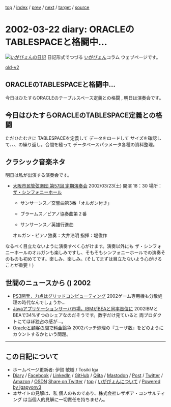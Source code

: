 [top](../index.html) 
 / [index](index.html) 
 / [prev](ig020320.html) 
 / [next](ig020325.html) 
 / [target](https://www.igapyon.jp/igapyon/diary/2002/ig020322.html) 
 / [source](https://github.com/igapyon/diary/blob/master/2002/ig020322.src.md) 

2002-03-22 diary: ORACLEのTABLESPACEと格闘中…
=====================================================================================================
[![いがぴょんの日記](https://www.igapyon.jp/igapyon/diary/images/iga202308_128.jpg "いがぴょん")](https://www.igapyon.jp/igapyon/diary/memo/memoigapyon.html) 日記形式でつづる [いがぴょん](https://www.igapyon.jp/igapyon/diary/memo/memoigapyon.html)コラム ウェブページです。

[old-v2](ig020322-orig.html)

## ORACLEのTABLESPACEと格闘中…

今日はひたすらORACLEのテーブルスペース定義との格闘 , 明日は演奏会です。


## 今日はひたすらORACLEのTABLESPACE定義との格闘

ただひたむきに TABLESPACEを定義して データをロードして サイズを確認して、、、の繰り返し。合間を縫って データベースパラメータ各種の資料整理。

## クラシック音楽ネタ

明日は私が出演する演奏会です。

* [大阪市民管弦楽団 第57回 定期演奏会](http://www.paw.hi-ho.ne.jp/oshimin-orchesta/Home/Concerts/OSK3.htm)
  2002/03/23(土) 開演 18：30
  場所：[ザ・シンフォニーホール](http://www.asahi.co.jp/symphony/symphony.html)
  
  * サンサーンス／交響曲第3番「オルガン付き」
    
  * ブラームス／ピアノ協奏曲第２番
    
  * サンサーンス／英雄行進曲
  

  オルガン・ピアノ独奏：大井浩明
  指揮：堤俊作

なるべく目立たないように演奏すべく心がけます。演奏以外にも ザ・シンフォニーホールのオルガンも楽しみですし、そもそもシンフォニーホールでの演奏そのものも初めてです。楽しみ、楽しみ。(そしてまずは目立たないよう心がけることが重要！)

## 世間のニュースから () 2002

* [PS3開発，力点はグリッドコンピューティング](http://www.zdnet.co.jp/news/0203/22/b_0321_12.html)  2002ゲーム専用機も分散処理の時代なんでしょうか…
* [Javaアプリケーションサーバ市場，IBMがBEAと同率首位に](http://www.zdnet.co.jp/news/0203/22/b_0321_03.html)  2002IBMとBEAで34%ずつのシェアなのだそうです。数字だけ見ていると 両プロダクトにてほぼ独占の感が…。
* [Oracleと顧客の間で料金論争](http://www.zdnet.co.jp/news/0203/21/b_0320_19.html)  2002バッチ処理の『ユーザ数』をどのようにカウントするかという問題。


----------------------------------------------------------------------------------------------------

## この日記について

* ホームページ更新者: 伊賀 敏樹 / Tosiki Iga
* [Diary](https://www.igapyon.jp/igapyon/diary/) / [Facebook](https://www.facebook.com/igapyon) / [LinkedIn](https://www.linkedin.com/in/toshikiiga) / [GitHub](https://github.com/igapyon) / [Qiita](https://qiita.com/igapyon) / [Mastodon](https://social.vivaldi.net/@igapyon) / [Post](https://post.news/igapyon) / [Twitter](https://twitter.com/ToshikiIga) / [Amazon](https://www.amazon.co.jp/%E4%BC%8A%E8%B3%80-%E6%95%8F%E6%A8%B9/e/B004LTQWCQ) / [OSDN](https://ja.osdn.net/users/iga/)
[Share on Twitter](https://twitter.com/intent/tweet?hashtags=igapyon%2Cdiary%2C%E3%81%84%E3%81%8C%E3%81%B4%E3%82%87%E3%82%93&text=ORACLE%E3%81%AETABLESPACE%E3%81%A8%E6%A0%BC%E9%97%98%E4%B8%AD%E2%80%A6&url=https%3A%2F%2Fwww.igapyon.jp%2Figapyon%2Fdiary%2F2002%2Fig020322.html) / [top](../index.html) / [いがぴょんについて](https://www.igapyon.jp/igapyon/diary/memo/memoigapyon.html) / [Powered by Igapyonv3](https://github.com/igapyon/igapyonv3)
* 本サイトの見解は、私 個人のものであり、株式会社レザボア・コンサルティング は当個人的見解に一切責任を持ちません。 
